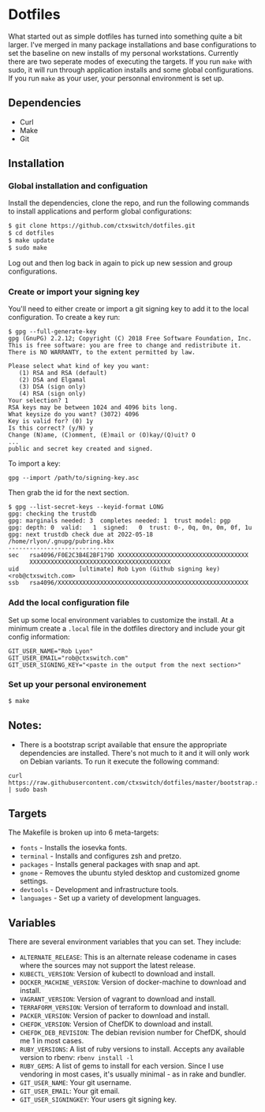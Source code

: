 # Dotfiles

What started out as simple dotfiles has turned into something quite a bit larger.  I've merged in many package installations and base configurations to set the baseline on new installs of my personal workstations.  Currently there are two seperate modes of executing the targets.  If you run `make` with sudo, it will run through application installs and some global configurations.  If you run `make` as your user, your personnal environment is set up.

## Dependencies

* Curl
* Make
* Git

## Installation

### Global installation and configuation

Install the dependencies, clone the repo, and run the following commands to install applications and perform global configurations:

```sh
$ git clone https://github.com/ctxswitch/dotfiles.git
$ cd dotfiles
$ make update
$ sudo make
```

Log out and then log back in again to pick up new session and group configurations.

### Create or import your signing key

You'll need to either create or import a git signing key to add it to the local configuration.  To create a key run:

```
$ gpg --full-generate-key
gpg (GnuPG) 2.2.12; Copyright (C) 2018 Free Software Foundation, Inc.
This is free software: you are free to change and redistribute it.
There is NO WARRANTY, to the extent permitted by law.

Please select what kind of key you want:
   (1) RSA and RSA (default)
   (2) DSA and Elgamal
   (3) DSA (sign only)
   (4) RSA (sign only)
Your selection? 1
RSA keys may be between 1024 and 4096 bits long.
What keysize do you want? (3072) 4096
Key is valid for? (0) 1y
Is this correct? (y/N) y
Change (N)ame, (C)omment, (E)mail or (O)kay/(Q)uit? O
...
public and secret key created and signed.                                                     
```

To import a key:

```
gpg --import /path/to/signing-key.asc
```

Then grab the id for the next section.

```
$ gpg --list-secret-keys --keyid-format LONG
gpg: checking the trustdb
gpg: marginals needed: 3  completes needed: 1  trust model: pgp
gpg: depth: 0  valid:   1  signed:   0  trust: 0-, 0q, 0n, 0m, 0f, 1u
gpg: next trustdb check due at 2022-05-18
/home/rlyon/.gnupg/pubring.kbx
------------------------------
sec   rsa4096/F0E2C3B4E2BF179D XXXXXXXXXXXXXXXXXXXXXXXXXXXXXXXXXXXXX
      XXXXXXXXXXXXXXXXXXXXXXXXXXXXXXXXXXXXXXXX
uid                 [ultimate] Rob Lyon (Github signing key) <rob@ctxswitch.com>
ssb   rsa4096/XXXXXXXXXXXXXXXXXXXXXXXXXXXXXXXXXXXXXXXXXXXXXXXXXXXXXX
```

### Add the local configuration file

Set up some local environment variables to customize the install.  At a minimum create a `.local` file in the dotfiles directory and include your git config information:

```
GIT_USER_NAME="Rob Lyon"
GIT_USER_EMAIL="rob@ctxswitch.com"
GIT_USER_SIGNING_KEY="<paste in the output from the next section>"
```

### Set up your personal environement

```sh
$ make
```

## Notes:

* There is a bootstrap script available that ensure the appropriate dependencies are installed.  There's not much to it and it will only work on Debian variants.  To run it execute the following command:

```
curl https://raw.githubusercontent.com/ctxswitch/dotfiles/master/bootstrap.sh | sudo bash
```

## Targets

The Makefile is broken up into 6 meta-targets:
* `fonts` - Installs the iosevka fonts.
* `terminal` - Installs and configures zsh and pretzo.
* `packages` - Installs general packages with snap and apt.
* `gnome` - Removes the ubuntu styled desktop and customized gnome settings.
* `devtools` - Development and infrastructure tools.
* `languages` - Set up a variety of development languages.

## Variables

There are several environment variables that you can set.  They include:

* `ALTERNATE_RELEASE`: This is an alternate release codename in cases where the sources may not support the latest release.
* `KUBECTL_VERSION`: Version of kubectl to download and install.
* `DOCKER_MACHINE_VERSION`: Version of docker-machine to download and install.
* `VAGRANT_VERSION`: Version of vagrant to download and install.
* `TERRAFORM_VERSION`: Version of terraform to download and install.
* `PACKER_VERSION`: Version of packer to download and install.
* `CHEFDK_VERSION`: Version of ChefDK to download and install.
* `CHEFDK_DEB_REVISION`: The debian revision number for ChefDK, should me 1 in most cases.
* `RUBY_VERSIONS`: A list of ruby versions to install.  Accepts any available version to rbenv: `rbenv install -l`
* `RUBY_GEMS`: A list of gems to install for each version.  Since I use vendoring in most cases, it's usually minimal - as in rake and bundler.
* `GIT_USER_NAME`: Your git username.
* `GIT_USER_EMAIL`: Your git email.
* `GIT_USER_SIGNINGKEY`: Your users git signing key.